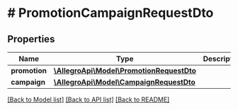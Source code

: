 # # PromotionCampaignRequestDto

## Properties

Name | Type | Description | Notes
------------ | ------------- | ------------- | -------------
**promotion** | [**\AllegroApi\Model\PromotionRequestDto**](PromotionRequestDto.md) |  |
**campaign** | [**\AllegroApi\Model\CampaignRequestDto**](CampaignRequestDto.md) |  |

[[Back to Model list]](../../README.md#models) [[Back to API list]](../../README.md#endpoints) [[Back to README]](../../README.md)
